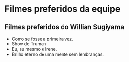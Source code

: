 # Filmes preferidos da equipe

## Filmes preferidos do Willian Sugiyama

* Como se fosse a primeira vez.
* Show de Truman
* Eu, eu mesmo e Irene.
* Brilho eterno de uma mente sem lembranças.

